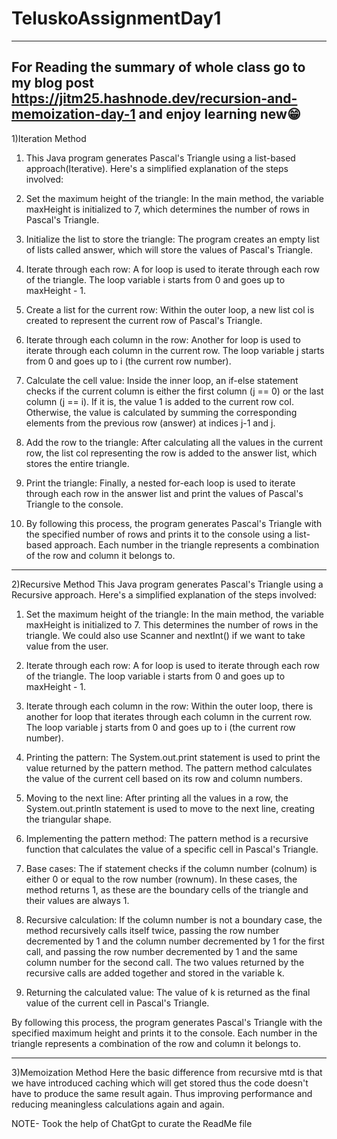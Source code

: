 # TeluskoAssignmentDay1
--------------------------------------------------------------
For Reading the summary of whole class go to my blog post https://jitm25.hashnode.dev/recursion-and-memoization-day-1 and enjoy learning new😁
---------------------------------------------------------------
1)Iteration Method
1. This Java program generates Pascal's Triangle using a list-based approach(Iterative). Here's a simplified explanation of the steps involved:

2. Set the maximum height of the triangle: In the main method, the variable maxHeight is initialized to 7, which determines the number of rows in Pascal's Triangle.

3. Initialize the list to store the triangle: The program creates an empty list of lists called answer, which will store the values of Pascal's Triangle.

4. Iterate through each row: A for loop is used to iterate through each row of the triangle. The loop variable i starts from 0 and goes up to maxHeight - 1.

5. Create a list for the current row: Within the outer loop, a new list col is created to represent the current row of Pascal's Triangle.

6. Iterate through each column in the row: Another for loop is used to iterate through each column in the current row. The loop variable j starts from 0 and goes up to i (the current row number).

7. Calculate the cell value: Inside the inner loop, an if-else statement checks if the current column is either the first column (j == 0) or the last column (j == i). If it is, the value 1 is added to the current row col. Otherwise, the value is calculated by summing the corresponding elements from the previous row (answer) at indices j-1 and j.

8. Add the row to the triangle: After calculating all the values in the current row, the list col representing the row is added to the answer list, which stores the entire triangle.

9. Print the triangle: Finally, a nested for-each loop is used to iterate through each row in the answer list and print the values of Pascal's Triangle to the console.

10. By following this process, the program generates Pascal's Triangle with the specified number of rows and prints it to the console using a list-based approach. Each number in the triangle represents a combination of the row and column it belongs to.

---------------------------------------------------------------------------------------------------------------------------------------
2)Recursive Method
This Java program generates Pascal's Triangle using a Recursive approach. Here's a simplified explanation of the steps involved:

1. Set the maximum height of the triangle: In the main method, the variable maxHeight is initialized to 7. This determines the number of rows in the triangle. We could also use Scanner and nextInt() if we want to take value from the user.

2. Iterate through each row: A for loop is used to iterate through each row of the triangle. The loop variable i starts from 0 and goes up to maxHeight - 1.

3. Iterate through each column in the row: Within the outer loop, there is another for loop that iterates through each column in the current row. The loop variable j starts from 0 and goes up to i (the current row number).

4. Printing the pattern: The System.out.print statement is used to print the value returned by the pattern method. The pattern method calculates the value of the current cell based on its row and column numbers.

5. Moving to the next line: After printing all the values in a row, the System.out.println statement is used to move to the next line, creating the triangular shape.

6. Implementing the pattern method: The pattern method is a recursive function that calculates the value of a specific cell in Pascal's Triangle.

7. Base cases: The if statement checks if the column number (colnum) is either 0 or equal to the row number (rownum). In these cases, the method returns 1, as these are the boundary cells of the triangle and their values are always 1.

8. Recursive calculation: If the column number is not a boundary case, the method recursively calls itself twice, passing the row number decremented by 1 and the column number decremented by 1 for the first call, and passing the row number decremented by 1 and the same column number for the second call. The two values returned by the recursive calls are added together and stored in the variable k.

9. Returning the calculated value: The value of k is returned as the final value of the current cell in Pascal's Triangle.

By following this process, the program generates Pascal's Triangle with the specified maximum height and prints it to the console. Each number in the triangle represents a combination of the row and column it belongs to.

-----------------------------------------------------------------------------------------------------------------------------------
3)Memoization Method
Here the basic difference from recursive mtd is that we have introduced caching which will get stored thus the code doesn't have to produce the same result again. Thus improving performance and reducing meaningless calculations again and again.

NOTE- Took the help of ChatGpt to curate the ReadMe file

